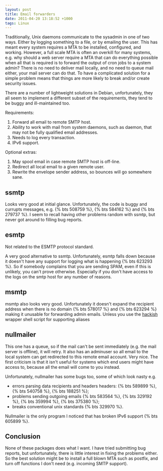 ```yaml
---
layout: post
title: Email forwarders
date: 2011-04-20 13:18:52 +1000
tags: Linux
---
```


Traditionally, Unix daemons communicate to the sysadmin in one of two ways.
Either by logging something to a file, or by emailing the user. This has meant
every system requires a MTA to be installed, configured, and working. However,
a full scale MTA is often an overkill for many systems, e.g. why should a web
server require a MTA that can do everything possible when all that is required
is to forward the output of cron jobs to a system admin? There is no need to
deliver mail locally, and no need to queue mail either, your mail server can do
that. To have a complicated solution for a simple problem means that things are
more likely to break and/or create security issues.

There are a number of lightweight solutions in Debian, unfortunately, they all
seem to implement a different subset of the requirements, they tend to be buggy
and ill-maintained too.

Requirements:

1. Forward all email to remote SMTP host.
2. Ability to work with mail from system daemons, such as daemon, that may not be fully qualified email addresses.
3. Needs to log every transaction.
4. IPv6 support.

Optional extras:

1. May spool email in case remote SMTP host is off-line.
2. Redirect all local email to a given remote user.
3. Rewrite the envelope sender address, so bounces will go somewhere sane.

## ssmtp

Looks very good at initial glance. Unfortunately, the code is buggy
and currupts messages, e.g.  {% bts 508759 %}, {% bts 584162 %} and
{% bts 279737 %}. I seem to recall having other problems random with
ssmtp, but never got around to filling bug reports.

## esmtp

Not related to the ESMTP protocol standard.

A very good alternative to ssmtp. Unfortunately, esmtp falls down because it
doesn't have any support for logging what is happening {% bts 623293 %}. So
if somebody complains that you are sending SPAM, even if this is unlikely, you
can't prove otherwise. Especially if you don't have access to the logs on the
smtp host for any number of reasons.

## msmtp

msmtp also looks very good. Unfortunately it doesn't expand the recipient
address when there is no domain {% bts 578017 %} and {% bts 623294 %}
making it unusable for forwarding admin emails. Unless you use the
[hackish](https://blog.mybox.ro/2010/06/09/how-to-make-cron-send-remote-email-without-a-mta-on-the-server/)
wrapper shell script for supporting aliases

## nullmailer

This one has a queue, so if the mail can't be sent immediately (e.g. the mail
server is offline), it will retry. It also has an adminuser so all email to the
local system can get redirected to this remote email account. Very nice. The
first criticism is that it isn't useful for systems which end users might
have access to, because all the email will come to you instead.

Unfortunately, nullmailer has some bugs too, some of which look nasty e.g.

* errors parsing data recipients and headers headers:
{% bts 589899 %}, {% bts 540758 %}, {% bts 188251 %};
* problems sending outgoing emails {% bts 583564 %},
{% bts 329192 %}, {% bts 359994 %}, {% bts 375380 %};
* breaks conventional unix standards {% bts 329970 %}.

Nullmailer is the only program I noticed that has broken IPv6 support {% bts 605899 %}.

## Conclusion

None of these packages does what I want. I have tried submitting bug reports,
but unfortunately, there is little interest in fixing the problems either. So
the best solution might be to install a full blown MTA such as postfix, and
turn off functions I don't need (e.g. incoming SMTP support).
